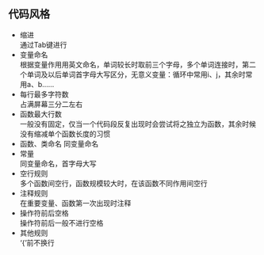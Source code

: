 ## 代码风格

- 缩进  
  通过Tab键进行
- 变量命名  
  根据变量作用用英文命名，单词较长时取前三个字母，多个单词连接时，第二个单词及以后单词首字母大写区分，无意义变量：循环中常用i、j，其余时常用a、b……
- 每行最多字符数  
  占满屏幕三分二左右
- 函数最大行数  
  一般没有固定，仅当一个代码段反复出现时会尝试将之独立为函数，其余时候没有缩减单个函数长度的习惯
- 函数、类命名 
  同变量命名
- 常量  
  同变量命名，首字母大写
- 空行规则  
  多个函数间空行，函数规模较大时，在该函数不同作用间空行
- 注释规则  
  在重要变量、函数第一次出现时注释
- 操作符前后空格  
  操作符前后一般不进行空格
- 其他规则  
  ‘{’前不换行
